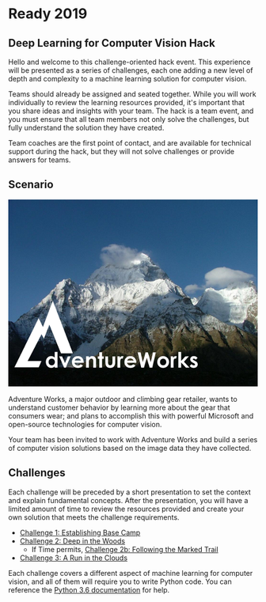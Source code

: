 # Ready 2019

## Deep Learning for Computer Vision Hack

Hello and welcome to this challenge-oriented hack event. This experience will be presented as a series of challenges, each one adding a new level of depth and complexity to a machine learning solution for computer vision.

Teams should already be assigned and seated together. While you will work individually to review the learning resources provided, it's important that you share ideas and insights with your team. The hack is a team event, and you must ensure that all team members not only solve the challenges, but fully understand the solution they have created.

Team coaches are the first point of contact, and are available for technical support during the hack, but they will not solve challenges or provide answers for teams.

## Scenario

![Adventure Works](images/adventureworks_logo.png)

Adventure Works, a major outdoor and climbing gear retailer, wants to understand customer behavior by learning more about the gear that consumers wear; and plans to accomplish this with powerful Microsoft and open-source technologies for computer vision.

Your team has been invited to work with Adventure Works and build a series of computer vision solutions based on the image data they have collected.

## Challenges

Each challenge will be preceded by a short presentation to set the context and explain fundamental concepts. After the presentation, you will have a limited amount of time to review the resources provided and create your own solution that meets the challenge requirements.

* [Challenge 1: Establishing Base Camp](Challenge01.md)
* [Challenge 2: Deep in the Woods](Challenge02.md)
    * If Time permits, [Challenge 2b: Following the Marked Trail](Challenge02b.md)
* [Challenge 3: A Run in the Clouds](Challenge03.md)

Each challenge covers a different aspect of machine learning for computer vision, and all of them will require you to write Python code. You can reference the <a href="https://docs.python.org/3.6/" target="_blank">Python 3.6 documentation</a> for help.